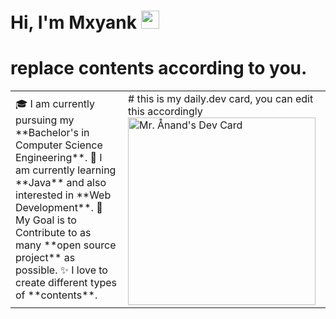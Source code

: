 # Hi, I'm Mxyank <img src="https://github.com/TheDudeThatCode/TheDudeThatCode/blob/master/Assets/Hi.gif" width="29px">

# replace contents according to you.  
<table> <tr> <td valign="center"> 🎓 I am currently pursuing my **Bachelor's in Computer Science Engineering**. 🌱 I am currently learning **Java** and also interested in **Web Development**. 🎯 My Goal is to Contribute to as many **open source project** as possible. ✨ I love to create different types of **contents**. <td > # this is my daily.dev card, you can edit this accordingly <a href="https://app.daily.dev/Astrodevil"><img src="https://api.daily.dev/devcards/81fef2c2311f4739a063dbde61b40fe2.png?r=1fr" width="300" alt="Mr. Ånand's Dev Card"/></a> </td> </tr> </table>

